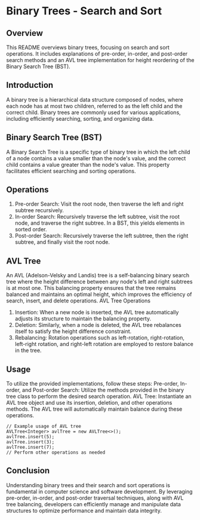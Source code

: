 # Binary Trees - Search and Sort

## Overview
This README overviews binary trees, focusing on search and sort operations. It includes explanations of pre-order, in-order, and post-order search methods and an AVL tree implementation for height reordering of the Binary Search Tree (BST).

## Introduction
A binary tree is a hierarchical data structure composed of nodes, where each node has at most two children, referred to as the left child and the correct child. Binary trees are commonly used for various applications, including efficiently searching, sorting, and organizing data.

## Binary Search Tree (BST)
A Binary Search Tree is a specific type of binary tree in which the left child of a node contains a value smaller than the node's value, and the correct child contains a value greater than the node's value. This property facilitates efficient searching and sorting operations.

## Operations
1. Pre-order Search: Visit the root node, then traverse the left and right subtree recursively.
2. In-order Search: Recursively traverse the left subtree, visit the root node, and traverse the right subtree. In a BST, this yields elements in sorted order.
3. Post-order Search: Recursively traverse the left subtree, then the right subtree, and finally visit the root node.

## AVL Tree
An AVL (Adelson-Velsky and Landis) tree is a self-balancing binary search tree where the height difference between any node's left and right subtrees is at most one. This balancing property ensures that the tree remains balanced and maintains an optimal height, which improves the efficiency of search, insert, and delete operations.
AVL Tree Operations
1. Insertion: When a new node is inserted, the AVL tree automatically adjusts its structure to maintain the balancing property.
2. Deletion: Similarly, when a node is deleted, the AVL tree rebalances itself to satisfy the height difference constraint.
3. Rebalancing: Rotation operations such as left-rotation, right-rotation, left-right rotation, and right-left rotation are employed to restore balance in the tree.

## Usage
To utilize the provided implementations, follow these steps:
Pre-order, In-order, and Post-order Search: Utilize the methods provided in the binary tree class to perform the desired search operation.
AVL Tree: Instantiate an AVL tree object and use its insertion, deletion, and other operations methods. The AVL tree will automatically maintain balance during these operations.
```
// Example usage of AVL tree
AVLTree<Integer> avlTree = new AVLTree<>();
avlTree.insert(5);
avlTree.insert(3);
avlTree.insert(7);
// Perform other operations as needed
```
## Conclusion
Understanding binary trees and their search and sort operations is fundamental in computer science and software development. By leveraging pre-order, in-order, and post-order traversal techniques, along with AVL tree balancing, developers can efficiently manage and manipulate data structures to optimize performance and maintain data integrity.
